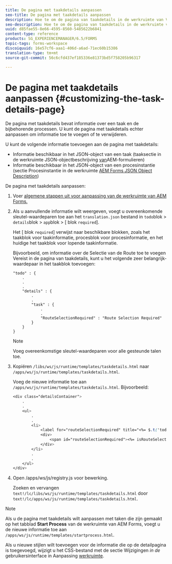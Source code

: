 ```yaml
---
title: De pagina met taakdetails aanpassen
seo-title: De pagina met taakdetails aanpassen
description: Hoe te om de pagina van taakdetails in de werkruimte van Vormen aan te passen AEM om de standaardinformatie te wijzigen die over een taak wordt getoond.
seo-description: Hoe te om de pagina van taakdetails in de werkruimte van Vormen aan te passen AEM om de standaardinformatie te wijzigen die over een taak wordt getoond.
uuid: d85fae55-8e66-4595-8560-5485622b6841
content-type: reference
products: SG_EXPERIENCEMANAGER/6.5/FORMS
topic-tags: forms-workspace
discoiquuid: 16e57cf6-aaa1-406d-a6ad-71ec60b15386
translation-type: tm+mt
source-git-commit: 56c6cfd437ef185336e81373bd5f758205b96317

---
```



# De pagina met taakdetails aanpassen {#customizing-the-task-details-page}

De pagina met taakdetails bevat informatie over een taak en de bijbehorende processen. U kunt de pagina met taakdetails echter aanpassen om informatie toe te voegen of te verwijderen.

U kunt de volgende informatie toevoegen aan de pagina met taakdetails:

* Informatie beschikbaar in het JSON-object van een taak (taaksectie in de werkruimte JSON-objectbeschrijving [van](/help/forms/using/html-workspace-json-object-description.md)AEM-formulieren)
* Informatie beschikbaar in het JSON-object van een procesinstantie (sectie Procesinstantie in de werkruimte [AEM Forms JSON Object Description](/help/forms/using/html-workspace-json-object-description.md))

De pagina met taakdetails aanpassen:

1. Voer [algemene stappen uit voor aanpassing van de werkruimte van AEM Forms.](/help/forms/using/generic-steps-html-workspace-customization.md)
1. Als u aanvullende informatie wilt weergeven, voegt u overeenkomende sleutel-waardeparen toe aan het `translation.json` bestand in `todo`blok > `details`blok > `app`blok > [ blok `required`].

   Het [ blok `required`] verwijst naar beschikbare blokken, zoals het taakblok voor taakinformatie, procesblok voor procesinformatie, en het huidige het taakblok voor lopende taakinformatie.

   Bijvoorbeeld, om informatie over de Selectie van de Route toe te voegen Vereist in de pagina van taakdetails, kunt u het volgende zeer belangrijk-waardepaar in het taakblok toevoegen:

   ```
   "todo" : {
       .
       .
       .
       "details" : {
           .
           .
           "task" : {
               .
               .
               "RouteSelectionRequired" : "Route Selection Required"
           }
       }
   }
   ```

   >[!NOTE]
   >
   >Voeg overeenkomstige sleutel-waardeparen voor alle gesteunde talen toe.

1. Kopiëren `/libs/ws/js/runtime/templates/taskdetails.html` naar `/apps/ws/js/runtime/templates/taskdetails.html`.

   Voeg de nieuwe informatie toe aan `/apps/ws/js/runtime/templates/taskdetails.html`. Bijvoorbeeld:

   ```css
   <div class="detailsContainer">
       .
       .
       <ul>
           .
           .
           <li>
               <label for="routeSelectionRequired" title="<%= $.t('todo.details.task.RouteSelectionRequired')%>"><%= $.t('todo.details.task.RouteSelectionRequired')%></label>
               <div>
                   <span id="routeSelectionRequired"><%= isRouteSelectionRequired != null ? isRouteSelectionRequired : ''%></span>
               </div>
           </li>
           .
           .
       </ul>
   </div>
   ```

1. Open /apps/ws/js/registry.js voor bewerking.

   Zoeken en vervangen `text!/lc/libs/ws/js/runtime/templates/taskdetails.html` door `text!/lc/apps/ws/js/runtime/templates/taskdetails.html`.

>[!NOTE]
>
>Als u de pagina met taakdetails wilt aanpassen met taken die zijn gemaakt op het tabblad **Start Process** van de werkruimte van AEM Forms, voegt u de nieuwe informatie toe aan `/apps/ws/js/runtime/templates/startprocess.html`.
>
>Als u nieuwe stijlen wilt toevoegen voor de informatie die op de detailpagina is toegevoegd, wijzigt u het CSS-bestand met de sectie Wijzigingen *in de* gebruikersinterface in Aanpassing [werkruimte](/help/forms/using/changing-locale-user-interface.md#main-pars-header-3).
